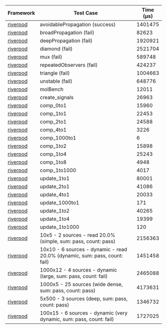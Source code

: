 | Framework | Test Case | Time (μs) |
| --- | --- | --- |
| [riverpod](https://github.com/rrousselGit/riverpod) | avoidablePropagation (success) | 1401475 |
| [riverpod](https://github.com/rrousselGit/riverpod) | broadPropagation (fail) | 82623 |
| [riverpod](https://github.com/rrousselGit/riverpod) | deepPropagation (fail) | 1920921 |
| [riverpod](https://github.com/rrousselGit/riverpod) | diamond (fail) | 2521704 |
| [riverpod](https://github.com/rrousselGit/riverpod) | mux (fail) | 589748 |
| [riverpod](https://github.com/rrousselGit/riverpod) | repeatedObservers (fail) | 424237 |
| [riverpod](https://github.com/rrousselGit/riverpod) | triangle (fail) | 1004663 |
| [riverpod](https://github.com/rrousselGit/riverpod) | unstable (fail) | 648776 |
| [riverpod](https://github.com/rrousselGit/riverpod) | molBench | 12011 |
| [riverpod](https://github.com/rrousselGit/riverpod) | create_signals | 26963 |
| [riverpod](https://github.com/rrousselGit/riverpod) | comp_0to1 | 15960 |
| [riverpod](https://github.com/rrousselGit/riverpod) | comp_1to1 | 22453 |
| [riverpod](https://github.com/rrousselGit/riverpod) | comp_2to1 | 24588 |
| [riverpod](https://github.com/rrousselGit/riverpod) | comp_4to1 | 3226 |
| [riverpod](https://github.com/rrousselGit/riverpod) | comp_1000to1 | 6 |
| [riverpod](https://github.com/rrousselGit/riverpod) | comp_1to2 | 15898 |
| [riverpod](https://github.com/rrousselGit/riverpod) | comp_1to4 | 25243 |
| [riverpod](https://github.com/rrousselGit/riverpod) | comp_1to8 | 4948 |
| [riverpod](https://github.com/rrousselGit/riverpod) | comp_1to1000 | 4017 |
| [riverpod](https://github.com/rrousselGit/riverpod) | update_1to1 | 80001 |
| [riverpod](https://github.com/rrousselGit/riverpod) | update_2to1 | 41086 |
| [riverpod](https://github.com/rrousselGit/riverpod) | update_4to1 | 20033 |
| [riverpod](https://github.com/rrousselGit/riverpod) | update_1000to1 | 171 |
| [riverpod](https://github.com/rrousselGit/riverpod) | update_1to2 | 40265 |
| [riverpod](https://github.com/rrousselGit/riverpod) | update_1to4 | 19399 |
| [riverpod](https://github.com/rrousselGit/riverpod) | update_1to1000 | 120 |
| [riverpod](https://github.com/rrousselGit/riverpod) | 10x5 - 2 sources - read 20.0% (simple, sum: pass, count: pass) | 2156363 |
| [riverpod](https://github.com/rrousselGit/riverpod) | 10x10 - 6 sources - dynamic - read 20.0% (dynamic, sum: pass, count: fail) | 1451458 |
| [riverpod](https://github.com/rrousselGit/riverpod) | 1000x12 - 4 sources - dynamic (large, sum: pass, count: fail) | 2465088 |
| [riverpod](https://github.com/rrousselGit/riverpod) | 1000x5 - 25 sources (wide dense, sum: pass, count: pass) | 4173631 |
| [riverpod](https://github.com/rrousselGit/riverpod) | 5x500 - 3 sources (deep, sum: pass, count: pass) | 1346732 |
| [riverpod](https://github.com/rrousselGit/riverpod) | 100x15 - 6 sources - dynamic (very dynamic, sum: pass, count: fail) | 1727025 |
